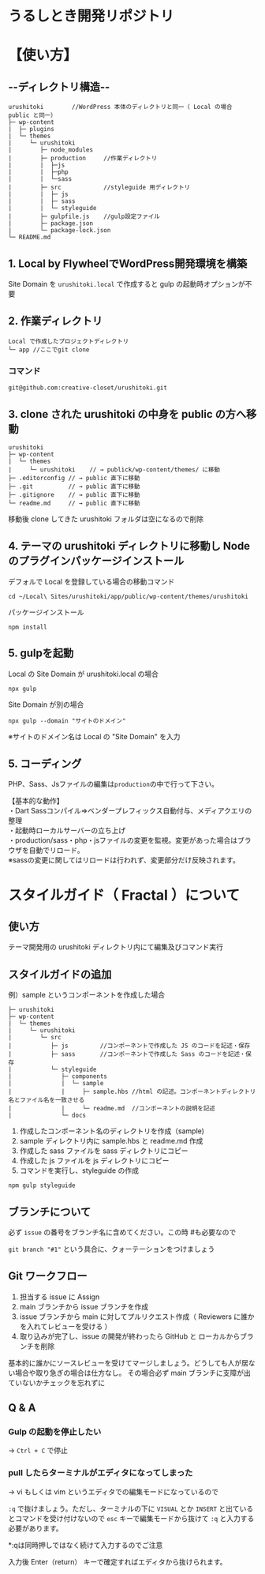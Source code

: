 # うるしとき開発リポジトリ

# 【使い方】

## --ディレクトリ構造--

```
urushitoki        //WordPress 本体のディレクトリと同一（ Local の場合 public と同一）
├─ wp-content
|  ├─ plugins
|  └─ themes
|     └─ urushitoki
|        ├─ node_modules
|        ├─ production     //作業ディレクトリ
|        |  ├─js
|        |  ├─php
|        |  └─sass
|        ├─ src            //styleguide 用ディレクトリ
|        |  ├─ js
|        |  ├─ sass
|        |  └─ styleguide
|        ├─ gulpfile.js    //gulp設定ファイル
|        ├─ package.json
|        └─ package-lock.json
└─ README.md
```
## 1. Local by FlywheelでWordPress開発環境を構築  

Site Domain を ``` urushitoki.local ``` で作成すると gulp の起動時オプションが不要

## 2. 作業ディレクトリ
    Local で作成したプロジェクトディレクトリ
    └─ app //ここでgit clone
### コマンド

  ``` git@github.com:creative-closet/urushitoki.git ```

## 3. clone された urushitoki の中身を public の方へ移動

    urushitoki
    ├─ wp-content
    |  └─ themes
    |     └─ urushitoki    // → publick/wp-content/themes/ に移動
    ├─ .editorconfig // → public 直下に移動
    ├─ .git          // → public 直下に移動
    ├─ .gitignore    // → public 直下に移動
    └─ readme.md     // → public 直下に移動

移動後 clone してきた urushitoki フォルダは空になるので削除

## 4. テーマの urushitoki ディレクトリに移動し Node のプラグインパッケージインストール

デフォルで Local を登録している場合の移動コマンド

``` cd ~/Local\ Sites/urushitoki/app/public/wp-content/themes/urushitoki ```

パッケージインストール

``` npm install ```

## 5. gulpを起動

Local の Site Domain が urushitoki.local の場合

```npx gulp ```

Site Domain が別の場合

``` npx gulp --domain "サイトのドメイン" ```  

※サイトのドメイン名は Local の "Site Domain" を入力

## 5. コーディング
PHP、Sass、Jsファイルの編集は```production```の中で行って下さい。

【基本的な動作】  
・Dart Sassコンパイル=>ベンダープレフィックス自動付与、メディアクエリの整理  
・起動時ローカルサーバーの立ち上げ  
・production/sass・php・jsファイルの変更を監視。変更があった場合はブラウザを自動でリロード。  
※sassの変更に関してはリロードは行われず、変更部分だけ反映されます。

# スタイルガイド（ Fractal ）について

## 使い方

テーマ開発用の urushitoki ディレクトリ内にて編集及びコマンド実行

## スタイルガイドの追加

例）sample というコンポーネントを作成した場合

    ├─ urushitoki
    ├─ wp-content
    |  └─ themes
    |     └─ urushitoki
    |        └─ src
    |           ├─ js         //コンポーネントで作成した JS のコードを記述・保存
    |           ├─ sass       //コンポーネントで作成した Sass のコードを記述・保存
    |           └─ styleguide
    |              ├─ components
    |              |  └─ sample
    |              |     ├─ sample.hbs //html の記述。コンポーネントディレクトリ名とファイル名を一致させる
    |              |     └─ readme.md  //コンポーネントの説明を記述
    |              └─ docs

1. 作成したコンポーネント名のディレクトリを作成（sample)
2. sample ディレクトリ内に sample.hbs と readme.md 作成
3. 作成した sass ファイルを sass ディレクトリにコピー
4. 作成した js ファイルを js ディレクトリにコピー
5. コマンドを実行し、styleguide の作成

``` npm gulp styleguide ```

## ブランチについて

必ず ` issue ` の番号をブランチ名に含めてください。この時 #も必要なので

` git branch "#1" ` という具合に、クォーテーションをつけましょう

## Git ワークフロー

1. 担当する issue に Assign
2. main ブランチから issue ブランチを作成
3. issue ブランチから main に対してプルリクエスト作成（ Reviewers に誰かを入れてレビューを受ける ）
4. 取り込みが完了し、issue の開発が終わったら GitHub と ローカルからブランチを削除

基本的に誰かにソースレビューを受けてマージしましょう。どうしても人が居ない場合や取り急ぎの場合は仕方なし。
その場合必ず main ブランチに支障が出ていないかチェックを忘れずに

## Q & A

### Gulp の起動を停止したい

 → ` Ctrl + C ` で停止

### pull したらターミナルがエディタになってしまった

 → vi もしくは vim というエディタでの編集モードになっているので

` :q ` で抜けましょう。ただし、ターミナルの下に ` VISUAL ` とか ` INSERT ` と出ているとコマンドを受け付けないので ` esc ` キーで編集モードから抜けて ` :q ` と入力する必要があります。

*:qは同時押しではなく続けて入力するのでご注意

入力後 Enter（return） キーで確定すればエディタから抜けられます。

